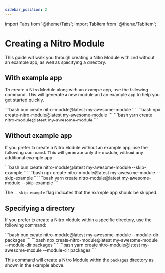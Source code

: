 ```yaml
---
sidebar_position: 2
---
```


import Tabs from '@theme/Tabs';
import TabItem from '@theme/TabItem';

# Creating a Nitro Module

This guide will walk you through creating a Nitro Module with and without an example app, as well as specifying a directory.

## With example app

To create a Nitro Module along with an example app, use the following command. This will generate a new module and an example app to help you get started quickly.

<Tabs groupId="cli">
  <TabItem value="bun" label="Bun" default>
  ```bash
  bun create nitro-module@latest my-awesome-module
  ```
  </TabItem>
  <TabItem value="npx" label="Npx" default>
  ```bash
  npx create-nitro-module@latest my-awesome-module
  ```
  </TabItem>
  <TabItem value="yarn" label="Yarn" default>
  ```bash
  yarn create nitro-module@latest my-awesome-module
  ```
  </TabItem>
</Tabs>

## Without example app

If you prefer to create a Nitro Module without an example app, use the following command. This will generate only the module, without any additional example app.

<Tabs groupId="cli">
  <TabItem value="bun" label="Bun" default>
  ```bash
  bun create nitro-module@latest my-awesome-module --skip-example
  ```
  </TabItem>
  <TabItem value="npx" label="Npx">
  ```bash
  npx create-nitro-module@latest my-awesome-module --skip-example
  ```
  </TabItem>
  <TabItem value="yarn" label="Yarn">
  ```bash
  yarn create nitro-module@latest my-awesome-module --skip-example
  ```
  </TabItem>
</Tabs>

The `--skip-example` flag indicates that the example app should be skipped.

## Specifying a directory

If you prefer to create a Nitro Module within a specific directory, use the following command:

<Tabs groupId="cli">
  <TabItem value="bun" label="Bun" default>
  ```bash
  bun create nitro-module@latest my-awesome-module --module-dir packages
  ```
  </TabItem>
  <TabItem value="npx" label="Npx">
  ```bash
  npx create-nitro-module@latest my-awesome-module --module-dir packages
  ```
  </TabItem>
  <TabItem value="yarn" label="Yarn">
  ```bash
  yarn create nitro-module@latest my-awesome-module --module-dir packages
  ```
  </TabItem>
</Tabs>

This command will create a Nitro Module within the `packages` directory as shown in the example above.
